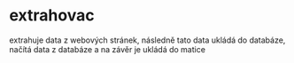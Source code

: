 # extrahovac
extrahuje data z webových stránek, následně tato data ukládá do databáze, načítá data z databáze a na závěr je ukládá do matice
